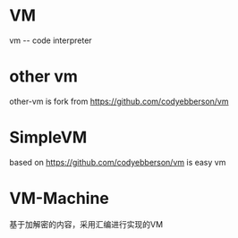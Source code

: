 # VM
vm -- code interpreter

# other vm

other-vm is fork from https://github.com/codyebberson/vm

# SimpleVM

based on https://github.com/codyebberson/vm is easy vm

# VM-Machine

基于加解密的内容，采用汇编进行实现的VM